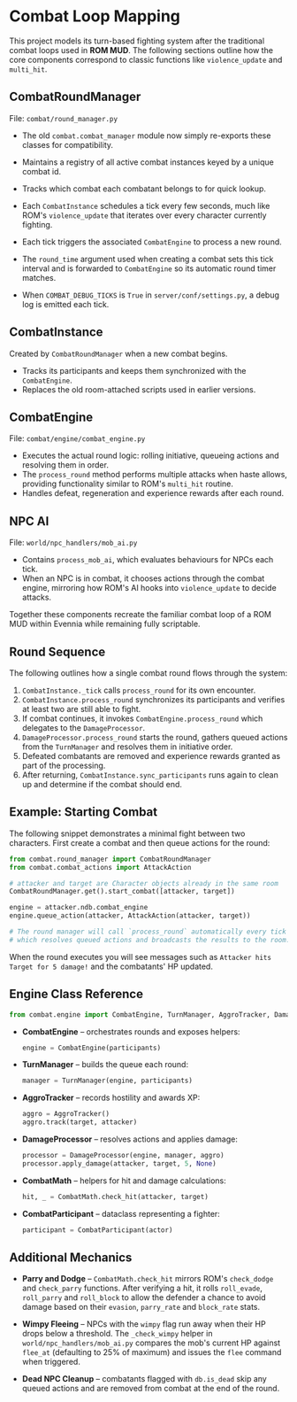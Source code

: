 # Combat Loop Mapping

This project models its turn-based fighting system after the traditional combat loops used in **ROM MUD**. The following sections outline how the core components correspond to classic functions like `violence_update` and `multi_hit`.

## CombatRoundManager

File: `combat/round_manager.py`

- The old `combat.combat_manager` module now simply re-exports these classes for compatibility.

- Maintains a registry of all active combat instances keyed by a unique combat id.
- Tracks which combat each combatant belongs to for quick lookup.
- Each `CombatInstance` schedules a tick every few seconds, much like ROM's
  `violence_update` that iterates over every character currently fighting.
- Each tick triggers the associated `CombatEngine` to process a new round.
- The `round_time` argument used when creating a combat sets this tick interval
  and is forwarded to `CombatEngine` so its automatic round timer matches.
- When `COMBAT_DEBUG_TICKS` is `True` in `server/conf/settings.py`, a debug log is emitted each tick.

## CombatInstance

Created by `CombatRoundManager` when a new combat begins.
- Tracks its participants and keeps them synchronized with the `CombatEngine`.
- Replaces the old room-attached scripts used in earlier versions.

## CombatEngine

File: `combat/engine/combat_engine.py`

- Executes the actual round logic: rolling initiative, queueing actions and resolving them in order.
- The `process_round` method performs multiple attacks when haste allows, providing functionality similar to ROM's `multi_hit` routine.
- Handles defeat, regeneration and experience rewards after each round.

## NPC AI

File: `world/npc_handlers/mob_ai.py`

- Contains `process_mob_ai`, which evaluates behaviours for NPCs each tick.
- When an NPC is in combat, it chooses actions through the combat engine, mirroring how ROM's AI hooks into `violence_update` to decide attacks.

Together these components recreate the familiar combat loop of a ROM MUD within Evennia while remaining fully scriptable.

## Round Sequence

The following outlines how a single combat round flows through the system:

1. `CombatInstance._tick` calls `process_round` for its own encounter.
2. `CombatInstance.process_round` synchronizes its participants and verifies at least two are still able to fight.
3. If combat continues, it invokes `CombatEngine.process_round` which delegates to the `DamageProcessor`.
4. `DamageProcessor.process_round` starts the round, gathers queued actions from the `TurnManager` and resolves them in initiative order.
5. Defeated combatants are removed and experience rewards granted as part of the processing.
6. After returning, `CombatInstance.sync_participants` runs again to clean up and determine if the combat should end.


## Example: Starting Combat

The following snippet demonstrates a minimal fight between two characters. First create a combat and then queue actions for the round:

```python
from combat.round_manager import CombatRoundManager
from combat.combat_actions import AttackAction

# attacker and target are Character objects already in the same room
CombatRoundManager.get().start_combat([attacker, target])

engine = attacker.ndb.combat_engine
engine.queue_action(attacker, AttackAction(attacker, target))

# The round manager will call `process_round` automatically every tick
# which resolves queued actions and broadcasts the results to the room.
```

When the round executes you will see messages such as
``Attacker hits Target for 5 damage!`` and the combatants' HP updated.

## Engine Class Reference

```python
from combat.engine import CombatEngine, TurnManager, AggroTracker, DamageProcessor, CombatMath, CombatParticipant
```

- **CombatEngine** – orchestrates rounds and exposes helpers:
  ```python
  engine = CombatEngine(participants)
  ```
- **TurnManager** – builds the queue each round:
  ```python
  manager = TurnManager(engine, participants)
  ```
- **AggroTracker** – records hostility and awards XP:
  ```python
  aggro = AggroTracker()
  aggro.track(target, attacker)
  ```
- **DamageProcessor** – resolves actions and applies damage:
  ```python
  processor = DamageProcessor(engine, manager, aggro)
  processor.apply_damage(attacker, target, 5, None)
  ```
- **CombatMath** – helpers for hit and damage calculations:
  ```python
  hit, _ = CombatMath.check_hit(attacker, target)
  ```
- **CombatParticipant** – dataclass representing a fighter:
  ```python
  participant = CombatParticipant(actor)
  ```

## Additional Mechanics

- **Parry and Dodge** – `CombatMath.check_hit` mirrors ROM's `check_dodge` and
  `check_parry` functions. After verifying a hit, it rolls
  `roll_evade`, `roll_parry` and `roll_block` to allow the defender a chance to
  avoid damage based on their `evasion`, `parry_rate` and `block_rate` stats.

- **Wimpy Fleeing** – NPCs with the `wimpy` flag run away when their HP drops
  below a threshold. The `_check_wimpy` helper in `world/npc_handlers/mob_ai.py`
  compares the mob's current HP against `flee_at` (defaulting to 25% of maximum)
  and issues the `flee` command when triggered.
- **Dead NPC Cleanup** – combatants flagged with `db.is_dead` skip any queued
  actions and are removed from combat at the end of the round.

